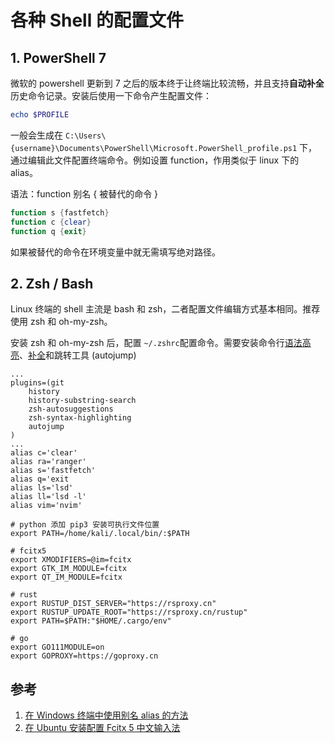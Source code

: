 # 各种 Shell 的配置文件


## 1. PowerShell 7

微软的 powershell 更新到 7 之后的版本终于让终端比较流畅，并且支持**自动补全**历史命令记录。安装后使用一下命令产生配置文件：

```powershell
echo $PROFILE
```

一般会生成在 `C:\Users\{username}\Documents\PowerShell\Microsoft.PowerShell_profile.ps1` 下，通过编辑此文件配置终端命令。例如设置 function，作用类似于 linux 下的 alias。

语法：function 别名 { 被替代的命令 }

```powershell
function s {fastfetch}
function c {clear}
function q {exit}
```

如果被替代的命令在环境变量中就无需填写绝对路径。

## 2. Zsh / Bash

Linux 终端的 shell 主流是 bash 和 zsh，二者配置文件编辑方式基本相同。推荐使用 zsh 和 oh-my-zsh。

安装 zsh 和 oh-my-zsh 后，配置 `~/.zshrc`配置命令。需要安装命令行[语法高亮](https://github.com/zsh-users/zsh-syntax-highlighting)、[补全](https://github.com/zsh-users/zsh-autosuggestions)和跳转工具 (autojump)

```shell
...
plugins=(git
	history
    history-substring-search
	zsh-autosuggestions
	zsh-syntax-highlighting
	autojump
)
...
alias c='clear'
alias ra='ranger'
alias s='fastfetch'
alias q='exit
alias ls='lsd'
alias ll='lsd -l'
alias vim='nvim'

# python 添加 pip3 安装可执行文件位置
export PATH=/home/kali/.local/bin/:$PATH

# fcitx5
export XMODIFIERS=@im=fcitx
export GTK_IM_MODULE=fcitx
export QT_IM_MODULE=fcitx

# rust
export RUSTUP_DIST_SERVER="https://rsproxy.cn"
export RUSTUP_UPDATE_ROOT="https://rsproxy.cn/rustup"
export PATH=$PATH:"$HOME/.cargo/env"

# go 
export GO111MODULE=on
export GOPROXY=https://goproxy.cn
```

## 参考

1. [在 Windows 终端中使用别名 alias 的方法](http://z6b.cn/K69a4)
2. [在 Ubuntu 安装配置 Fcitx 5 中文输入法](https://muzing.top/posts/3fc249cf/)
